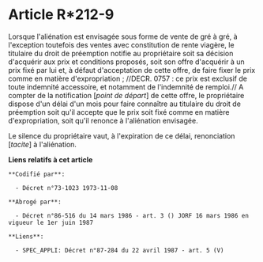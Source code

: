 # Article R*212-9

Lorsque l'aliénation est envisagée sous forme de vente de gré à gré, à l'exception toutefois des ventes avec constitution de
rente viagère, le titulaire du droit de préemption notifie au propriétaire soit sa décision d'acquérir aux prix et conditions
proposés, soit son offre d'acquérir à un prix fixé par lui et, à défaut d'acceptation de cette offre, de faire fixer le prix
comme en matière d'expropriation ; //DECR. 0757 : ce prix est exclusif de toute indemnité accessoire, et notamment de
l'indemnité de remploi.//         A compter de la notification [*point de départ*] de cette offre, le propriétaire dispose
d'un délai d'un mois pour faire connaître au titulaire du droit de préemption soit qu'il accepte que le prix soit fixé comme
en matière d'expropriation, soit qu'il renonce à l'aliénation envisagée.

Le silence du propriétaire vaut, à l'expiration de ce délai, renonciation [*tacite*] à l'aliénation.

**Liens relatifs à cet article**

	**Codifié par**:

	  - Décret n°73-1023 1973-11-08

	**Abrogé par**:

	  - Décret n°86-516 du 14 mars 1986 - art. 3 () JORF 16 mars 1986 en vigueur le 1er juin 1987

	**Liens**:

	  - SPEC_APPLI: Décret n°87-284 du 22 avril 1987 - art. 5 (V)
